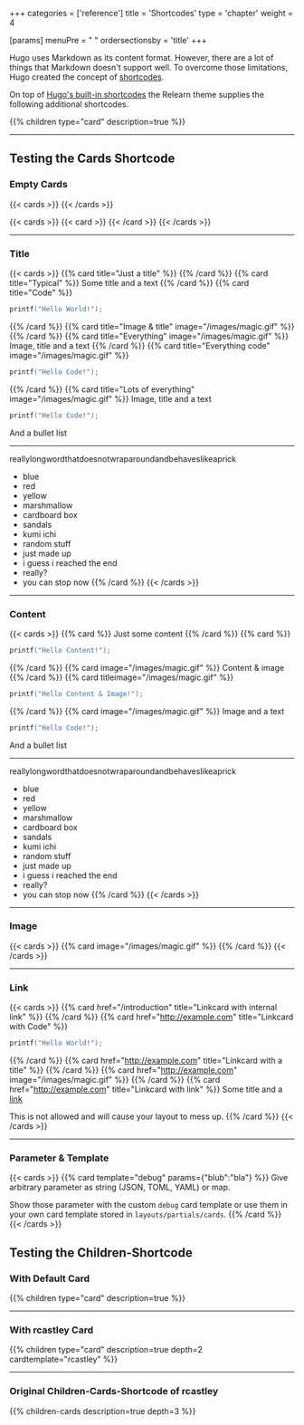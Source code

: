 +++
categories = ['reference']
title = 'Shortcodes'
type = 'chapter'
weight = 4

[params]
  menuPre = "<i class='fa-fw fas fa-shapes'></i> "
  ordersectionsby = 'title'
+++

Hugo uses Markdown as its content format. However, there are a lot of things that Markdown doesn't support well. To overcome those limitations, Hugo created the concept of [shortcodes](https://gohugo.io/content-management/shortcodes/).

On top of [Hugo's built-in shortcodes](https://gohugo.io/content-management/shortcodes/#embedded-shortcodes) the Relearn theme supplies the following additional shortcodes.

{{% children type="card" description=true %}}

---

## Testing the Cards Shortcode

### Empty Cards

{{< cards >}}
{{< /cards >}}

{{< cards >}}
{{< card >}}
{{< /card >}}
{{< /cards >}}

---

### Title

{{< cards >}}
{{% card title="Just a title" %}}
{{% /card %}}
{{% card title="Typical" %}}
Some title and a text
{{% /card %}}
{{% card title="Code" %}}
```c
printf("Hello World!");
```
{{% /card %}}
{{% card title="Image & title" image="/images/magic.gif" %}}
{{% /card %}}
{{% card title="Everything" image="/images/magic.gif" %}}
Image, title and a text
{{% /card %}}
{{% card title="Everything code" image="/images/magic.gif" %}}
```c
printf("Hello Code!");
```
{{% /card %}}
{{% card title="Lots of everything" image="/images/magic.gif" %}}
Image, title and a text

```c
printf("Hello Code!");
```

And a bullet list

---

reallylongwordthatdoesnotwraparoundandbehaveslikeaprick

- blue
- red
- yellow
- marshmallow
- cardboard box
- sandals
- kumi ichi
- random stuff
- just made up
- i guess i reached the end
- really?
- you can stop now
{{% /card %}}
{{< /cards >}}

---

### Content

{{< cards >}}
{{% card %}}
Just some content
{{% /card %}}
{{% card %}}
```c
printf("Hello Content!");
```
{{% /card %}}
{{% card image="/images/magic.gif" %}}
Content & image
{{% /card %}}
{{% card titleimage="/images/magic.gif" %}}
```c
printf("Hello Content & Image!");
```
{{% /card %}}
{{% card image="/images/magic.gif" %}}
Image and a text

```c
printf("Hello Code!");
```

And a bullet list

---

reallylongwordthatdoesnotwraparoundandbehaveslikeaprick

- blue
- red
- yellow
- marshmallow
- cardboard box
- sandals
- kumi ichi
- random stuff
- just made up
- i guess i reached the end
- really?
- you can stop now
{{% /card %}}
{{< /cards >}}

---

### Image

{{< cards >}}
{{% card image="/images/magic.gif" %}}
{{% /card %}}
{{< /cards >}}

---

### Link

{{< cards >}}
{{% card href="/introduction" title="Linkcard with internal link" %}}
{{% /card %}}
{{% card href="http://example.com" title="Linkcard with Code" %}}
```c
printf("Hello World!");
```
{{% /card %}}
{{% card href="http://example.com" title="Linkcard with a title" %}}
{{% /card %}}
{{% card href="http://example.com" image="/images/magic.gif" %}}
{{% /card %}}
{{% card href="http://example.com" title="Linkcard with link" %}}
Some title and a [link](http://exmaple.com)

This is not allowed and will cause your layout to mess up.
{{% /card %}}
{{< /cards >}}

---

### Parameter & Template

{{< cards >}}
{{% card template="debug" params={"blub":"bla"} %}}
Give arbitrary parameter as string (JSON, TOML, YAML) or map.

Show those parameter with the custom `debug` card template or use them in your own card template stored in `layouts/partials/cards`.
{{% /card %}}
{{< /cards >}}

## Testing the Children-Shortcode

### With Default Card

{{% children type="card" description=true %}}

---

### With rcastley Card

{{% children type="card" description=true depth=2 cardtemplate="rcastley" %}}

---

### Original Children-Cards-Shortcode of rcastley

{{% children-cards description=true depth=3 %}}
